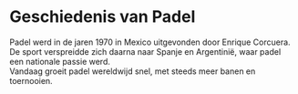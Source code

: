 # Geschiedenis van Padel
Padel werd in de jaren 1970 in Mexico uitgevonden door Enrique Corcuera.  
De sport verspreidde zich daarna naar Spanje en Argentinië, waar padel een nationale passie werd.  
Vandaag groeit padel wereldwijd snel, met steeds meer banen en toernooien.

